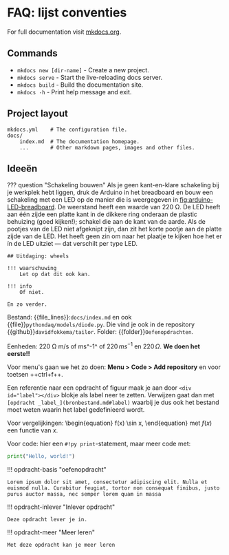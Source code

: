 # FAQ: lijst conventies

For full documentation visit [mkdocs.org](https://www.mkdocs.org).

## Commands

* `mkdocs new [dir-name]` - Create a new project.
* `mkdocs serve` - Start the live-reloading docs server.
* `mkdocs build` - Build the documentation site.
* `mkdocs -h` - Print help message and exit.

## Project layout

    mkdocs.yml    # The configuration file.
    docs/
        index.md  # The documentation homepage.
        ...       # Other markdown pages, images and other files.

## Ideeën

??? question "Schakeling bouwen"
    Als je geen kant-en-klare schakeling bij je werkplek hebt liggen, druk de Arduino in het breadboard en bouw een schakeling met een LED op de manier die is weergegeven in [fig:arduino-LED-breadboard](fig:arduino-LED-breadboard). De weerstand heeft een waarde van 220 &Omega;. De LED heeft aan één zijde een platte kant in de dikkere ring onderaan de plastic behuizing (goed kijken!); schakel die aan de kant van de aarde. Als de pootjes van de LED niet afgeknipt zijn, dan zit het korte pootje aan de platte zijde van de LED. Het heeft geen zin om naar het plaatje te kijken hoe het er ín de LED uitziet &mdash; dat verschilt per type LED.

    ## Uitdaging: wheels

    !!! waarschuwing
        Let op dat dit ook kan.

    !!! info
        Of niet.

    En zo verder.

Bestand: {{file_lines}}:`docs/index.md` en ook {{file}}`pythondaq/models/diode.py`. Die vind je ook in de repository {{github}}`davidfokkema/tailor`. Folder: {{folder}}`Oefenopdrachten`.

Eenheden: 220 &Omega; m/s of ms^-1^ of $220\,ms^{-1}$ en $220\,\Omega$. **We doen het eerste!!**

<!-- Voor menu's kan misschien `Code -> Add repository` en voor toetsen ++ctrl+f++.
Of werkt dit? ++context-menu++ -> ++"Code"++ ++"Add repository"++ -->
Voor menu's gaan we het zo doen: **Menu > Code > Add repository** en voor toetsen ++ctrl+f++.

Een referentie naar een opdracht of figuur maak je aan door `<div id="label"></div>` blokje als label neer te zetten. Verwijzen gaat dan met `[opdracht _label_](bronbestand.md#label)` waarbij je dus ook het bestand moet weten waarin het label gedefinieerd wordt.

Voor vergelijkingen:
\begin{equation}
f(x) \sin x,
\end{equation}
met $f(x)$ een functie van $x$.

Voor code: hier een `#!py print`-statement, maar meer code met:
``` py title="Titel"
print("Hello, world!")
```

!!! opdracht-basis "oefenopdracht"

    Lorem ipsum dolor sit amet, consectetur adipiscing elit. Nulla et
    euismod nulla. Curabitur feugiat, tortor non consequat finibus, justo
    purus auctor massa, nec semper lorem quam in massa

!!! opdracht-inlever "Inlever opdracht"

    Deze opdracht lever je in. 

!!! opdracht-meer "Meer leren"

    Met deze opdracht kan je meer leren